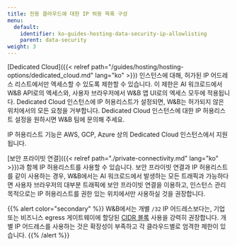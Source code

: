 ```yaml
---
title: 전용 클라우드에 대한 IP 허용 목록 구성
menu:
  default:
    identifier: ko-guides-hosting-data-security-ip-allowlisting
    parent: data-security
weight: 3
---
```


[Dedicated Cloud]({{< relref path="/guides/hosting/hosting-options/dedicated_cloud.md" lang="ko" >}}) 인스턴스에 대해, 허가된 IP 어드레스 리스트에서만 엑세스할 수 있도록 제한할 수 있습니다. 이 제한은 AI 워크로드에서 W&B API로의 엑세스와, 사용자 브라우저에서 W&B 앱 UI로의 엑세스 모두에 적용됩니다. Dedicated Cloud 인스턴스에 IP 허용리스트가 설정되면, W&B는 허가되지 않은 위치에서의 모든 요청을 거부합니다. Dedicated Cloud 인스턴스에 대한 IP 허용리스트 설정을 원하시면 W&B 팀에 문의해 주세요.

IP 허용리스트 기능은 AWS, GCP, Azure 상의 Dedicated Cloud 인스턴스에서 지원됩니다.

[보안 프라이빗 연결]({{< relref path="./private-connectivity.md" lang="ko" >}})과 함께 IP 허용리스트를 사용할 수 있습니다. 보안 프라이빗 연결과 IP 허용리스트를 같이 사용하는 경우, W&B에서는 AI 워크로드에서 발생하는 모든 트래픽과 가능하다면 사용자 브라우저의 대부분 트래픽에 보안 프라이빗 연결을 이용하고, 인스턴스 관리 목적으로는 IP 허용리스트를 권한 있는 위치에서만 사용하실 것을 권장합니다.

{{% alert color="secondary" %}}
W&B에서는 개별 `/32` IP 어드레스보다는, 기업 또는 비즈니스 egress 게이트웨이에 할당된 [CIDR 블록](https://en.wikipedia.org/wiki/Classless_Inter-Domain_Routing) 사용을 강력히 권장합니다. 개별 IP 어드레스를 사용하는 것은 확장성이 부족하고 각 클라우드별로 엄격한 제한이 있습니다.
{{% /alert %}}